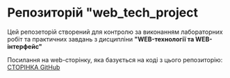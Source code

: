 # Репозиторій "web_tech_project

Цей репозеторій створений для контролю
за виконанням лабораторних робіт
та практичних завдань з дисципліни
**"WEB-технології та WEB-інтерфейс"**

Посилання на web-сторінку, яка 
базується на коді з цього репозиторію:
[СТОРІНКА GitHub](https://volodey17.github.io/web_tech_project/)
